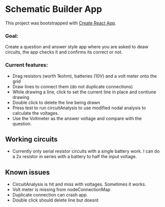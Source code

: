 # Schematic Builder App

This project was bootstrapped with [Create React App](https://github.com/facebook/create-react-app).

### Goal:
Create a question and answer style app where you are asked to deaw circuits, the app checks it and confirms its correct or not.

### Current features:
- Drag resistors (worth 1kohm), batteries (10V) and a volt meter onto the grid
- Draw lines to connect them (do not duplicate connections)
- While drawing a line, click to set the current line in place and contiune drawing
- Double click to delete the line being drawn
- Press test to run circuitAnalysis to use modified nodal analysis to calculate the voltages. 
- Use the Voltmeter as the answer voltage and compare with the question.

## Working circuits
- Currently only serial resistor circuits with a single battery work. I can do a 2x resistor in series with a battery to half the input voltage. 

## Known issues
- CircuitAnalysis is hit and miss with voltages. Sometimes it works.
- Volt meter is missing from nodeConnectionMap
- Duplicate connection can crash app.
- Double click should delete line but doesnt
